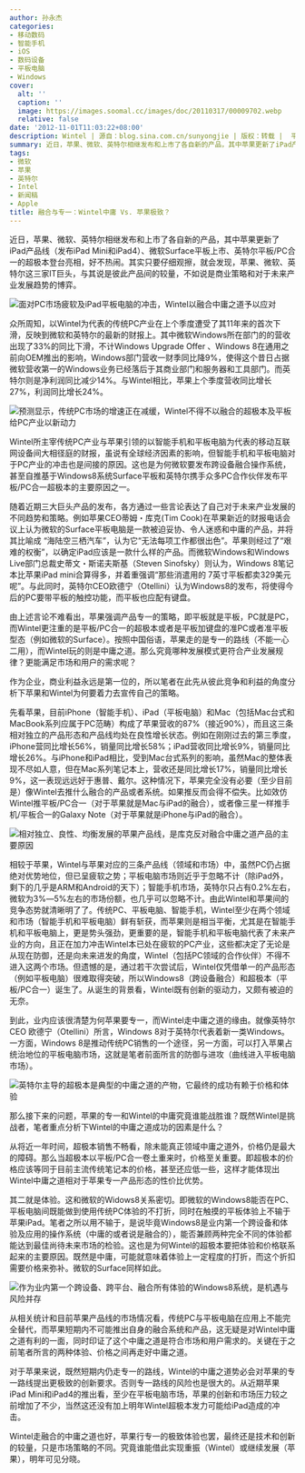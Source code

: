 ```yaml
---
author: 孙永杰
categories:
- 移动数码
- 智能手机
- iOS
- 数码设备
- 平板电脑
- Windows
cover:
  alt: ''
  caption: ''
  image: https://images.soomal.cc/images/doc/20110317/00009702.webp
  relative: false
date: '2012-11-01T11:03:22+08:00'
description: Wintel | 源自：blog.sina.com.cn/sunyongjie | 版权：转载 |  平均/总评分：05.00/10
summary: 近日，苹果、微软、英特尔相继发布和上市了各自新的产品，其中苹果更新了iPad产品线（发布iPad Mini和iPad4）、微软Surface平板上市、英特尔平板/PC合一的超极本登台亮相，好不热闹。其实只要仔细观擦，就会发现，苹果、微软、英特尔这三家IT巨头，与其说是彼此产品间的较量，不如说是……
tags:
- 微软
- 苹果
- 英特尔
- Intel
- 新闻稿
- Apple
title: 融合与专一：Wintel中庸 Vs. 苹果极致？
---
```


近日，苹果、微软、英特尔相继发布和上市了各自新的产品，其中苹果更新了iPad产品线（发布iPad Mini和iPad4）、微软Surface平板上市、英特尔平板/PC合一的超极本登台亮相，好不热闹。其实只要仔细观擦，就会发现，苹果、微软、英特尔这三家IT巨头，与其说是彼此产品间的较量，不如说是商业策略和对于未来产业发展趋势的博弈。



![面对PC市场疲软及iPad平板电脑的冲击，Wintel以融合中庸之道予以应对](https://images.soomal.cc/images/doc/20121101/00024063.webp)



众所周知，以Wintel为代表的传统PC产业在上个季度遭受了其11年来的首次下滑，反映到微软和英特尔的最新的财报上。其中微软Windows所在部门的的营收出现了33%的同比下滑，不计Windows Upgrade Offer 、Windows 8在通用之前向OEM推出的影响，Windows部门营收一财季同比降9%，使得这个昔日占据微软营收第一的Windows业务已经落后于其商业部门和服务器和工具部门。而英特尔则是净利润同比减少14%。与Wintel相比，苹果上个季度营收同比增长27%，利润同比增长24%。



![预测显示，传统PC市场的增速正在减缓，Wintel不得不以融合的超极本及平板给PC产业以新动力](https://images.soomal.cc/images/doc/20121101/00024064.webp)



Wintel所主宰传统PC产业与苹果引领的以智能手机和平板电脑为代表的移动互联网设备间大相径庭的财报，虽说有全球经济因素的影响，但智能手机和平板电脑对于PC产业的冲击也是间接的原因。这也是为何微软要发布跨设备融合操作系统，甚至自推基于Windows8系统Surface平板和英特尔携手众多PC合作伙伴发布平板/PC合一超极本的主要原因之一。



随着近期三大巨头产品的发布，各方通过一些言论表达了自己对于未来产业发展的不同趋势和策略。例如苹果CEO蒂姆・库克(Tim Cook)在苹果新近的财报电话会议上认为微软的Surface平板电脑是一款被迫妥协、令人迷惑和中庸的产品，并将其比喻成 “海陆空三栖汽车”，认为它“无法每项工作都很出色”。苹果则经过了“艰难的权衡”，以确定iPad应该是一款什么样的产品。而微软Windows和Windows Live部门总裁史蒂文・斯诺夫斯基（Steven Sinofsky）则认为，Windows 8笔记本比苹果iPad mini合算得多，并着重强调“那些消遣用的 7英寸平板都卖329美元呢”。与此同时，英特尔CEO欧德宁（Otellini）认为Windows8的发布，将使得今后的PC要带平板的触控功能，而平板也应配有键盘。



由上述言论不难看出，苹果强调产品专一的策略，即平板就是平板，PC就是PC，而Wintel更注重的是平板/PC合一的超极本或者是平板加键盘的准PC或者准平板型态（例如微软的Surface）。按照中国俗语，苹果走的是专一的路线（不能一心二用），而Wintel玩的则是中庸之道。那么究竟哪种发展模式更符合产业发展规律？更能满足市场和用户的需求呢？



作为企业，商业利益永远是第一位的，所以笔者在此先从彼此竞争和利益的角度分析下苹果和Wintel为何要着力去宣传自己的策略。

先看苹果，目前iPhone（智能手机）、iPad（平板电脑）和Mac（包括Mac台式和MacBook系列应属于PC范畴）构成了苹果营收的87%（接近90%），而且这三条相对独立的产品形态和产品线均处在良性增长状态。例如在刚刚过去的第三季度，iPhone营同比增长56%，销量同比增长58%；iPad营收同比增长9%，销量同比增长26%。与iPhone和iPad相比，受到Mac台式系列的影响，虽然Mac的整体表现不尽如人意，但在Mac系列笔记本上，营收还是同比增长17%，销量同比增长9%，这一表现远远好于惠普、戴尔。这种情况下，苹果完全没有必要（至少目前是）像Wintel去推什么融合的产品或者系统。如果推反而会得不偿失。比如效仿Wintel推平板/PC合一（对于苹果就是Mac与iPad的融合），或者像三星一样推手机/平板合一的Galaxy Note（对于苹果就是iPhone与iPad的融合）。



![相对独立、良性、均衡发展的苹果产品线，是库克反对融合中庸之道产品的主要原因](https://images.soomal.cc/images/doc/20121101/00024065.webp)



相较于苹果，Wintel与苹果对应的三条产品线（领域和市场）中，虽然PC仍占据绝对优势地位，但已呈疲软之势；平板电脑市场则近乎于忽略不计（除iPad外，剩下的几乎是ARM和Android的天下）；智能手机市场，英特尔只占有0.2%左右，微软为3%―5%左右的市场份额，也几乎可以忽略不计。由此Wintel和苹果间的竞争态势就清晰明了了。传统PC、平板电脑、智能手机，Wintel至少在两个领域和市场（智能手机和平板电脑）鲜有斩获，而苹果则是相当平衡，尤其是在智能手机和平板电脑上，更是势头强劲，更重要的是，智能手机和平板电脑代表了未来产业的方向，且正在加力冲击Wintel本已处在疲软的PC产业，这些都决定了无论是从现在防御，还是向未来进发的角度，Wintel（包括PC领域的合作伙伴）不得不进入这两个市场。但遗憾的是，通过若干次尝试后，Wintel仅凭借单一的产品形态（例如平板电脑）很难取得突破，所以Windows8（跨设备融合）和超极本（平板/PC合一）诞生了。从诞生的背景看，Wintel既有创新的驱动力，又颇有被迫的无奈。



到此，业内应该很清楚为何苹果要专一，而Wintel走中庸之道的缘由。就像英特尔CEO 欧德宁（Otellini）所言，Windows 8对于英特尔代表着新一类Windows。一方面，Windows 8是推动传统PC销售的一个途径，另一方面，可以打入苹果占统治地位的平板电脑市场，这就是笔者前面所言的防御与进攻（曲线进入平板电脑市场）。



![英特尔主导的超极本是典型的中庸之道的产物，它最终的成功有赖于价格和体验](https://images.soomal.cc/images/doc/20121101/00024066.webp)



那么接下来的问题，苹果的专一和Wintel的中庸究竟谁能战胜谁？既然Wintel是挑战者，笔者重点分析下Wintel的中庸之道成功的因素是什么？



从将近一年时间，超极本销售不畅看，除未能真正领域中庸之道外，价格仍是最大的障碍。那么当超极本以平板/PC合一卷土重来时，价格至关重要。即超极本的价格应该等同于目前主流传统笔记本的价格，甚至还应低一些，这样才能体现出Wintel中庸之道相对于苹果专一产品形态的性价比优势。



其二就是体验。这和微软的Widows8关系密切。即微软的Windows8能否在PC、平板电脑间既能做到使用传统PC体验的不打折，同时在触摸的平板体验上不输于苹果iPad。笔者之所以用不输于，是说毕竟Windows8是业内第一个跨设备和体验及应用的操作系统（中庸的或者说是融合的），能否兼顾两种完全不同的体验都能达到最佳尚待未来市场的检验。这也是为何Wintel的超极本要把体验和价格联系起来的主要原因。既然是中庸，可能就意味着体验上一定程度的打折，而这个折扣需要价格来弥补。微软的Surface同样如此。



![作为业内第一个跨设备、跨平台、融合所有体验的Windows8系统，是机遇与风险并存](https://images.soomal.cc/images/doc/20121101/00024067.webp)



从相关统计和目前苹果产品线的市场情况看，传统PC与平板电脑在应用上不能完全替代，而苹果短期内不可能推出自身的融合系统和产品，这无疑是对Wintel中庸之道有利的一面，同时印证了这个中庸之道是符合市场和用户需求的。关键在于之前笔者所言的两种体验、价格之间再走好中庸之道。



对于苹果来说，既然短期内仍走专一的路线，Wintel的中庸之道势必会对苹果的专一路线提出更极致的创新要求。否则专一路线的风险也是很大的。从近期苹果iPad Mini和iPad4的推出看，至少在平板电脑市场，苹果的创新和市场压力较之前增加了不少，当然这还没有加上明年Wintel超极本发力可能给iPad造成的冲击。



Wintel走融合的中庸之道也好，苹果行专一的极致体验也罢，最终还是技术和创新的较量，只是市场策略的不同。究竟谁能借此实现重振（Wintel）或继续发展（苹果），明年可见分晓。